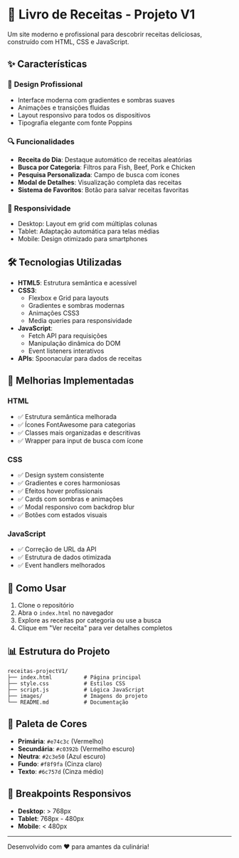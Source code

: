# 🍳 Livro de Receitas - Projeto V1

Um site moderno e profissional para descobrir receitas deliciosas, construído com HTML, CSS e JavaScript.

## ✨ Características

### 🎨 **Design Profissional**
- Interface moderna com gradientes e sombras suaves
- Animações e transições fluidas
- Layout responsivo para todos os dispositivos
- Tipografia elegante com fonte Poppins

### 🔍 **Funcionalidades**
- **Receita do Dia**: Destaque automático de receitas aleatórias
- **Busca por Categoria**: Filtros para Fish, Beef, Pork e Chicken
- **Pesquisa Personalizada**: Campo de busca com ícones
- **Modal de Detalhes**: Visualização completa das receitas
- **Sistema de Favoritos**: Botão para salvar receitas favoritas

### 📱 **Responsividade**
- Desktop: Layout em grid com múltiplas colunas
- Tablet: Adaptação automática para telas médias
- Mobile: Design otimizado para smartphones

## 🛠️ Tecnologias Utilizadas

- **HTML5**: Estrutura semântica e acessível
- **CSS3**: 
  - Flexbox e Grid para layouts
  - Gradientes e sombras modernas
  - Animações CSS3
  - Media queries para responsividade
- **JavaScript**: 
  - Fetch API para requisições
  - Manipulação dinâmica do DOM
  - Event listeners interativos
- **APIs**: Spoonacular para dados de receitas

## 🎯 Melhorias Implementadas

### **HTML**
- ✅ Estrutura semântica melhorada
- ✅ Ícones FontAwesome para categorias
- ✅ Classes mais organizadas e descritivas
- ✅ Wrapper para input de busca com ícone

### **CSS**
- ✅ Design system consistente
- ✅ Gradientes e cores harmoniosas
- ✅ Efeitos hover profissionais
- ✅ Cards com sombras e animações
- ✅ Modal responsivo com backdrop blur
- ✅ Botões com estados visuais

### **JavaScript**
- ✅ Correção de URL da API
- ✅ Estrutura de dados otimizada
- ✅ Event handlers melhorados

## 🚀 Como Usar

1. Clone o repositório
2. Abra o `index.html` no navegador
3. Explore as receitas por categoria ou use a busca
4. Clique em "Ver receita" para ver detalhes completos

## 📊 Estrutura do Projeto

```
receitas-projectV1/
├── index.html          # Página principal
├── style.css           # Estilos CSS
├── script.js           # Lógica JavaScript
├── images/             # Imagens do projeto
└── README.md           # Documentação
```

## 🎨 Paleta de Cores

- **Primária**: `#e74c3c` (Vermelho)
- **Secundária**: `#c0392b` (Vermelho escuro)
- **Neutra**: `#2c3e50` (Azul escuro)
- **Fundo**: `#f8f9fa` (Cinza claro)
- **Texto**: `#6c757d` (Cinza médio)

## 📱 Breakpoints Responsivos

- **Desktop**: > 768px
- **Tablet**: 768px - 480px
- **Mobile**: < 480px

---

Desenvolvido com ❤️ para amantes da culinária!
